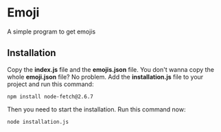 # Emoji
A simple program to get emojis

## Installation
Copy the __index.js__ file and the __emojis.json__ file. You don't wanna copy the whole __emoji.json__ file? No problem. Add the __installation.js__ file to your project and run this command:
```
npm install node-fetch@2.6.7
```
Then you need to start the installation. Run this command now:
```
node installation.js
```
